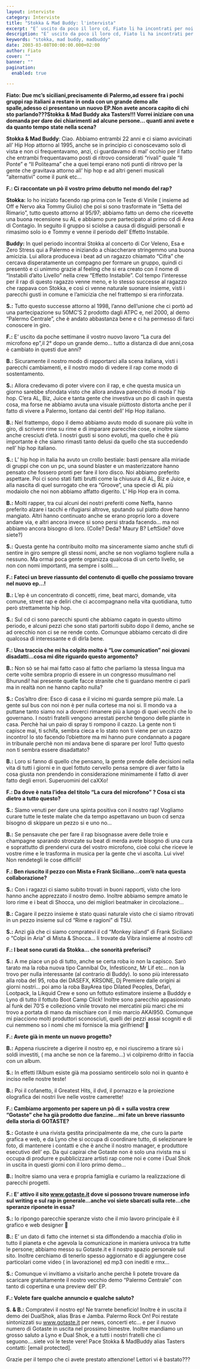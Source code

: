 ```yaml
---
layout: interviste
category: Interviste
title: "Stokka & Mad Buddy: l'intervista"
excerpt: "E’ uscito da poco il loro cd, Fiato li ha incontrati per noi ed ha posto loro diverse domande…"
description: "E’ uscito da poco il loro cd, Fiato li ha incontrati per noi ed ha posto loro diverse domande…"
keywords: "stokka, mad buddy, madbuddy"  
date: 2003-03-08T00:00:00.000+02:00
author: Fiato
cover: ""
banner: ""
pagination:
  enabled: true

---
```


**Fiato: Due mc’s siciliani,precisamente di Palermo,ad essere fra i pochi gruppi rap italiani a restare in onda con un grande demo alle spalle,adesso ci presentano un nuovo EP.Non avete ancora capito di chi sto parlando???Stokka & Mad Buddy aka Tasters!!! Vorrei iniziare con una domanda per dare dei chiarimenti ad alcune persone… quanti anni avete e da quanto tempo state nella scena?**

**Stokka & Mad Buddy**: Ciao. Abbiamo entrambi 22 anni e ci siamo avvicinati all’ Hip Hop attorno al 1995, anche se in principio ci conoscevamo solo di vista e non ci frequentavamo, anzi, ci guardavamo di mal’ occhio per il fatto che entrambi frequentavamo posti di ritrovo considerati “rivali” quale “Il Ponte” e “Il Politeama” che a quei tempi erano noti punti di ritrovo per la gente che gravitava attorno all’ hip hop e ad altri generi musicali “alternativi” come il punk etc…

**F.: Ci raccontate un pò il vostro primo debutto nel mondo del rap?**

**Stokka:** Io ho iniziato facendo rap prima con le Teste di Vinile ( insieme ad Off e Nervo aka Tommy Giulio) che poi si sono trasformate in “Setta del Rimario”, tutto questo attorno al 95/97; abbiamo fatto un demo che ricevette una buona recensione su AL e abbiamo pure partecipato al primo cd di Area di Contagio. In seguito il gruppo si sciolse a causa di disguidi personali e rimasimo solo io e Tommy e venne il periodo dell’ Effetto Instabile.

**Buddy:** In quel periodo incontrai Stokka al concerto di Cor Veleno, Esa e Zero Stress qui a Palermo e iniziando a chiaccherare stringemmo una buona amicizia. Lui allora produceva i beat ad un ragazzo chiamato “Cifra” che cercava disperatamente un compagno per formare un gruppo, quindi ci presentò e ci unimmo grazie al feeling che si era creato con il nome di “Instabili d’alto Livello” nella crew “Effetto Instabile”. Col tempo l’interesse per il rap di questo ragazzo venne meno, e lo stesso successe al ragazzo che rappava con Stokka, e così ci venne naturale suonare insieme, visti i parecchi gusti in comune e l’amicizia che nel frattempo si era rinforzata.

**S.:** Tutto questo successe attorno al 1998, l’anno dell’unione che ci portò ad una partecipazione su 50MC’S 2 prodotto dagli ATPC e, nel 2000, al demo “Palermo Centrale”, che è andato abbastanza bene e ci ha permesso di farci conoscere in giro.

**F.:** E’ uscito da poche settimane il vostro nuovo lavoro “La cura del microfono ep”,il 2° dopo un grande demo… tutto a distanza di due anni,cosa è cambiato in questi due anni?

**B.:** Sicuramente il nostro modo di rapportarci alla scena italiana, visti i parecchi cambiamenti, e il nostro modo di vedere il rap come modo di sostentamento.

**S.:** Allora credevamo di poter vivere con il rap, e che questa musica un giorno sarebbe sfondata visto che allora andava parecchio di moda l’ hip hop. C’era AL, Biz, Juice e tanta gente che investiva un po di cash in questa cosa, ma forse ne abbiamo avuta una visuale piùttosto distorta anche per il fatto di vivere a Palermo, lontano dai centri dell’ Hip Hop italiano.

**B.:** Nel frattempo, dopo il demo abbiamo avuto modo di suonare più volte in giro, di scrivere rime su rime e di imparare parecchie cose, e inoltre siamo anche cresciuti d’età. I nostri gusti si sono evoluti, ma quello che è più importante è che siamo rimasti tanto delusi da quello che sta succedendo nell’ hip hop italiano.

**S.:** L’ hip hop in Italia ha avuto un crollo bestiale: basti pensare alla miriade di gruppi che con un pc, una sound blaster e un masterizzatore hanno pensato che fossero pronti per fare il loro disco. Noi abbiamo preferito aspettare. Poi ci sono stati fatti brutti come la chiusura di AL, Biz e Juice, e alla nascita di quel surrogato che era “Groove”, una specie di AL più modaiolo che noi non abbiamo affatto digerito. L’ Hip Hop era in coma.

**B.:** Molti rapper, tra cui alcuni dei nostri preferiti come Neffa, hanno preferito alzare i tacchi e rifugiarsi altrove, sputando sul piatto dove hanno mangiato. Altri hanno continuato anche se erano proprio loro a dovere andare via, e altri ancora invece si sono persi strada facendo… ma noi abbiamo ancora bisogno di loro. (Colle? Deda? Maury B? LeftSide? dove siete?)

**S.:** Questa gente ha contribuito molto ma sinceramente siamo anche stufi di sentire in giro sempre gli stessi nomi, anche se non vogliamo togliere nulla a nessuno. Ma ormai poca gente organizza qualcosa di un certo livello, se non con nomi importanti, ma sempre i soliti….

**F.: Fateci un breve riassunto del contenuto di quello che possiamo trovare nel nuovo ep…!**

**B.:** L’ep è un concentrato di concetti, rime, beat marci, domande, vita comune, street rap e deliri che ci accompagnano nella vita quotidiana, tutto però strettamente hip hop.

**S.:** Sul cd ci sono parecchi spunti che abbiamo cagato in questo ultimo periodo, e alcuni pezzi che sono stati partoriti subito dopo il demo, anche se ad orecchio non ci se ne rende conto. Comunque abbiamo cercato di dire qualcosa di interessante e di dirla bene.

**F.: Una traccia che mi ha colpito molto è “Low comunication” noi giovani disadatti…cosa mi dite riguardo questo argomento?**

**B.:** Non sò se hai mai fatto caso al fatto che parliamo la stessa lingua ma certe volte sembra proprio di essere in un congresso musulmano nel Bhurundi! hai presente quelle facce stranite che ti guardano mentre ci parli ma in realtà non ne hanno capito nulla?

**S.:** Cos’altro dire: Esco di casa e il vicino mi guarda sempre più male. La gente sul bus con noi non è per nulla cortese ma noi si. Il mondo va a puttane tanto siamo noi a doverci rimanere più a lungo di quei vecchi che lo governano. I nostri fratelli vengono arrestati perchè tengono delle piante in casa. Perchè hai un paio di spray ti rompono il cazzo. La gente non ti capisce mai, ti schifa, sembra cieca e lo stato non ti viene per un cazzo incontro! Io sto facendo l’obiettore ma mi hanno pure condannato a pagare in tribunale perchè non mi andava bene di sparare per loro! Tutto questo non ti sembra essere disadattato?

**B.:** Loro si fanno di quello che pensano, la gente prende delle decisioni nella vita di tutti i giorni e in quel fottuto cervello pensa sempre di aver fatto la cosa giusta non prendendo in considerazione minimamente il fatto di aver fatto degli errori. Superuomini del caXXo!

**F.: Da dove è nata l’idea del titolo “La cura del microfono” ? Cosa ci sta dietro a tutto questo?**

**S.:** Siamo venuti per dare una spinta positiva con il nostro rap! Vogliamo curare tutte le teste malate che da tempo aspettavano un buon cd senza bisogno di skippare un pezzo si e uno no…

**B.:** Se pensavate che per fare il rap bisognasse avere delle troie e champagne sparando stronzate su beat di merda avete bisogno di una cura e soprattutto di prendervi cura del vostro microfono, cioè colui che riceve le vostre rime e le trasforma in musica per la gente che vi ascolta. Lui vive! Non rendetegli le cose difficili!

**F.: Ben riuscito il pezzo con Mista e Frank Siciliano…com’è nata questa collaborazione?**

**S.:** Con i ragazzi ci siamo subito trovati in buoni rapporti, visto che loro hanno anche apprezzato il nostro demo. Inoltre abbiamo sempre amato le loro rime e i beat di Shocca, uno dei migliori beatmaker in circolazione…

**B.:** Cagare il pezzo insieme è stato quasi naturale visto che ci siamo ritrovati in un pezzo insieme sul cd “Rime e ragioni” di TSU.

**S.:** Anzi già che ci siamo compratevi il cd “Monkey island” di Frank Siciliano o “Colpi in Aria” di Mista & Shocca… li trovate da Vibra insieme al nostro cd!

**F.: I beat sono curati da Stokka… che sonorità preferisci?**

**S.:** A me piace un pò di tutto, anche se certa roba io non la capisco. Sarò tarato ma la roba nuova tipo Cannibal Ox, Infesticonz, Mr Lif etc… non la trovo per nulla interessante (al contrario di Buddy). Io sono più interessato alla roba del 95, roba dei DASEFX, KRSONE, Dj Premiere dalle origini ai giorni nostri… poi amo la roba BayArea tipo Dilated Peoples, Defari, Lootpack, la Likquid Crew e sono un fottuto estimatore insieme a Budddy e Lyno di tutto il fottuto Boot Camp Click! Inoltre sono parecchio appasionato al funk dei 70’S e colleziono vinile trovato nei mercatini più marci che mi trovo a portata di mano da mischiare con il mio marcio AKAI950. Comunque mi piacciono molti produttori sconosciuti, quelli dei pezzi assai scogniti e di cui nemmeno so i nomi che mi fornisce la mia girlfriend! 🙂

**F.: Avete già in mente un nuovo progetto?**

**B.:** Appena riuscirete a digerire il nostro ep, e noi riusciremo a tirare sù i soldi investiti, ( ma anche se non ce la faremo…) vi colpiremo dritto in faccia con un album.

**S.:** In effetti l’Album esiste già ma possiamo sentircelo solo noi in quanto è inciso nelle nostre teste!

**B.:** Poi il cofanetto, il Greatest Hits, il dvd, il pornazzo e la proiezione olografica dei nostri live nelle vostre camerette!

**F.: Cambiamo argomento per sapere un pò di + sulla vostra crew “Gotaste” che ha già prodotto due fanzine…mi fate un breve riassunto della storia di GOTASTE?**

**S.:** Gotaste è una rivista gestita principalmente da me, che curo la parte grafica e web, e da Lyno che si occupa di coordinare tutto, di selezionare le foto, di mantenere i contatti e che è anche il nostro manager, e produttore esecutivo dell’ ep. Da qui capirai che Gotaste non è solo una rivista ma si occupa di produrre e pubblicizzare artisti rap come noi e come i Dual Shok in uscita in questi giorni con il loro primo demo…

**B.:** Inoltre siamo una vera e propria famiglia e curiamo la realizzazione di parecchi progetti.

**F.: E’ attivo il sito www.gotaste.it dove si possono trovare numerose info sul writing e sul rap in generale…anche voi siete sbarcati sulla rete…che speranze riponete in essa?**

**S.:** Io ripongo parecchie speranze visto che il mio lavoro principale è il grafico e web designer 🙂

**B.:** E’ un dato di fatto che internet si sta diffondendo a macchia d’olio in tutto il pianeta e che agevola la comunicazione in maniera univoca tra tutte le persone; abbiamo messo su Gotaste.it e il nostro spazio personale sul sito. Inoltre cerchiamo di tenerlo spesso aggiornato e di aggiungere cose particolari come video ( in lavorazione) ed mp3 con inediti e rmx…

**S.:** Comunque vi invitiamo a visitarlo anche perchè lì potete trovare da scaricare gratuitamente il nostro vecchio demo “Palermo Centrale” con tanto di copertina e una preview dell’ EP.

**F.: Volete fare qualche annuncio e qualche saluto?**

**S. & B.:** Compratevi il nostro ep! Ne trarrete beneficio! Inoltre è in uscita il demo dei DualShok, alias Bras e Jamba. Palermo Rock On! Poi restate sintonizzati su www.gotaste.it per news, concerti etc… e per il nuovo numero di Gotaste in uscita nel prossimo bimestre. Inoltre mandiamo un grosso saluto a Lyno e Dual Shok, e a tutti i nostri fratelli che ci seguono….siete voi le teste vere! Pace Stokka & MadBuddy alias Tasters contatti: [email protected].

Grazie per il tempo che ci avete prestato attenzione! Lettori vi è bastato???
